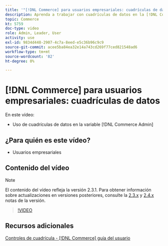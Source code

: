 ```yaml
---
title: '"[!DNL Commerce] para usuarios empresariales: cuadrículas de datos"'
description: Aprenda a trabajar con cuadrículas de datos en la [!DNL Commerce Admin].
topic: Commerce
kt: 5759
doc-type: video
role: Admin, Leader, User
activity: use
exl-id: 9834d448-2907-4c7a-8eed-e5c36b96c9c9
source-git-commit: acee5ba84ea32e14a743cd269f77ced821548ad6
workflow-type: tm+mt
source-wordcount: '82'
ht-degree: 0%

---
```


# [!DNL Commerce] para usuarios empresariales: cuadrículas de datos

En este vídeo:

- Uso de cuadrículas de datos en la variable [!DNL Commerce Admin]

## ¿Para quién es este vídeo?

- Usuarios empresariales

## Contenido del vídeo

>[!NOTE]
>
>El contenido del vídeo refleja la versión 2.3.1. Para obtener información sobre actualizaciones en versiones posteriores, consulte la [ 2.3.x](https://devdocs.magento.com/guides/v2.3/release-notes/bk-release-notes.html) y [2.4.x](https://devdocs.magento.com/guides/v2.4/release-notes/bk-release-notes.html) notas de la versión.

>[!VIDEO](https://video.tv.adobe.com/v/35960?quality=12&learn=on)

## Recursos adicionales

[Controles de cuadrícula - [!DNL Commerce] guía del usuario](https://docs.magento.com/user-guide/stores/admin-grid-controls.html)
